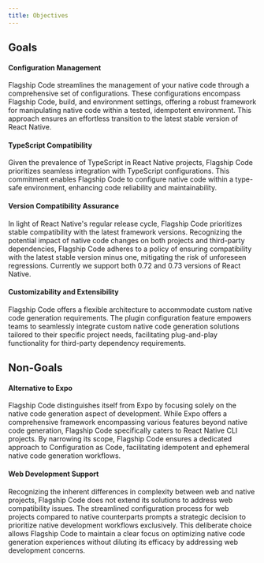 ```yaml
---
title: Objectives
---
```


## Goals

#### Configuration Management

Flagship Code streamlines the management of your native code through a comprehensive set of configurations. These configurations encompass Flagship Code, build, and environment settings, offering a robust framework for manipulating native code within a tested, idempotent environment. This approach ensures an effortless transition to the latest stable version of React Native.

#### TypeScript Compatibility

Given the prevalence of TypeScript in React Native projects, Flagship Code prioritizes seamless integration with TypeScript configurations. This commitment enables Flagship Code to configure native code within a type-safe environment, enhancing code reliability and maintainability.

#### Version Compatibility Assurance

In light of React Native's regular release cycle, Flagship Code prioritizes stable compatibility with the latest framework versions. Recognizing the potential impact of native code changes on both projects and third-party dependencies, Flagship Code adheres to a policy of ensuring compatibility with the latest stable version minus one, mitigating the risk of unforeseen regressions. Currently we support both 0.72 and 0.73 versions of React Native.

#### Customizability and Extensibility

Flagship Code offers a flexible architecture to accommodate custom native code generation requirements. The plugin configuration feature empowers teams to seamlessly integrate custom native code generation solutions tailored to their specific project needs, facilitating plug-and-play functionality for third-party dependency requirements.

## Non-Goals

#### Alternative to Expo

Flagship Code distinguishes itself from Expo by focusing solely on the native code generation aspect of development. While Expo offers a comprehensive framework encompassing various features beyond native code generation, Flagship Code specifically caters to React Native CLI projects. By narrowing its scope, Flagship Code ensures a dedicated approach to Configuration as Code, facilitating idempotent and ephemeral native code generation workflows.

#### Web Development Support

Recognizing the inherent differences in complexity between web and native projects, Flagship Code does not extend its solutions to address web compatibility issues. The streamlined configuration process for web projects compared to native counterparts prompts a strategic decision to prioritize native development workflows exclusively. This deliberate choice allows Flagship Code to maintain a clear focus on optimizing native code generation experiences without diluting its efficacy by addressing web development concerns.
